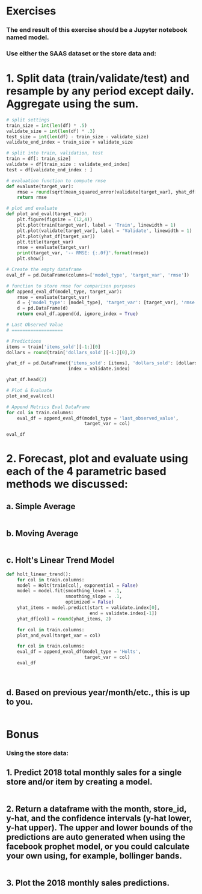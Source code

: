 # Exercises

### The end result of this exercise should be a Jupyter notebook named model.
### Use either the SAAS dataset or the store data and:

# 1. Split data (train/validate/test) and resample by any period except daily. Aggregate using the sum.


```python
# split settings
train_size = int(len(df) * .5)
validate_size = int(len(df) * .3)
test_size = int(len(df) - train_size - validate_size)
validate_end_index = train_size + validate_size

# split into train, validation, test
train = df[: train_size]
validate = df[train_size : validate_end_index]
test = df[validate_end_index : ]
```


```python
# evaluation function to compute rmse
def evaluate(target_var):
    rmse = round(sqrt(mean_squared_error(validate[target_var], yhat_df[target_var])), 0)
    return rmse
```


```python
# plot and evaluate 
def plot_and_eval(target_var):
    plt.figure(figsize = (12,4))
    plt.plot(train[target_var], label = 'Train', linewidth = 1)
    plt.plot(validate[target_var], label = 'Validate', linewidth = 1)
    plt.plot(yhat_df[target_var])
    plt.title(target_var)
    rmse = evaluate(target_var)
    print(target_var, '-- RMSE: {:.0f}'.format(rmse))
    plt.show()
```


```python
# Create the empty dataframe
eval_df = pd.DataFrame(columns=['model_type', 'target_var', 'rmse'])

# function to store rmse for comparison purposes
def append_eval_df(model_type, target_var):
    rmse = evaluate(target_var)
    d = {'model_type': [model_type], 'target_var': [target_var], 'rmse': [rmse]}
    d = pd.DataFrame(d)
    return eval_df.append(d, ignore_index = True)
```


```python
# Last Observed Value
# ===================

# Predictions
items = train['items_sold'][-1:][0]
dollars = round(train['dollars_sold'][-1:][0],2)

yhat_df = pd.DataFrame({'items_sold': [items], 'dollars_sold': [dollars]}, 
                       index = validate.index)

yhat_df.head(2)
```


```python
# Plot & Evaluate
plot_and_eval(col)
```


```python
# Append Metrics Eval DataFrame
for col in train.columns:
    eval_df = append_eval_df(model_type = 'last_observed_value', 
                             target_var = col)
```


```python
eval_df
```

# 2. Forecast, plot and evaluate using each of the 4 parametric based methods we discussed:

## a. Simple Average


```python

```

## b. Moving Average


```python

```

## c. Holt's Linear Trend Model


```python
def holt_linear_trend():
    for col in train.columns:
    model = Holt(train[col], exponential = False)
    model = model.fit(smoothing_level = .1, 
                      smoothing_slope = .1, 
                      optimized = False)
    yhat_items = model.predict(start = validate.index[0], 
                               end = validate.index[-1])
    yhat_df[col] = round(yhat_items, 2)

    for col in train.columns:
    plot_and_eval(target_var = col)

    for col in train.columns:
    eval_df = append_eval_df(model_type = 'Holts', 
                             target_var = col)
    eval_df

    
```

## d. Based on previous year/month/etc., this is up to you.


```python

```

# Bonus

### Using the store data:

## 1. Predict 2018 total monthly sales for a single store and/or item by creating a model.


```python

```

## 2. Return a dataframe with the month, store_id, y-hat, and the confidence intervals (y-hat lower, y-hat upper). The upper and lower bounds of the predictions are auto generated when using the facebook prophet model, or you could calculate your own using, for example, bollinger bands.


```python

```

## 3. Plot the 2018 monthly sales predictions.


```python

```
